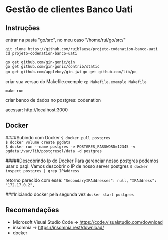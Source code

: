 # Gestão de clientes Banco Uati

## Instruções

entrar na pasta "go/src", no meu caso "/home/rui/go/src/"

`git clone https://github.com/ruiblaese/projeto-codenation-banco-uati`   
`cd projeto-codenation-banco-uati`   

`go get github.com/gin-gonic/gin`   
`go get github.com/gin-gonic/contrib/static`   
`go get github.com/appleboy/gin-jwt`
`go get github.com/lib/pq`

criar sua versao do Makefile.exemple
`cp Makefile.example Makefile`

`make run`

criar banco de dados no postgres: codenation

acessar: http://localhost:3000


## Docker
####Subindo com Docker
`$ docker pull postgres`   
`$ docker volume create pgdata`   
`$ docker run --name postgres -e POSTGRES_PASSWORD=12345 -v`   
`pgdata:/var/lib/postgresql/data -d postgres`

#####Descobrindo Ip do Docker
Para gerenciar nosso postgres podemos usar o psql:
Vamos descobrir o IP de nosso server postgres
`$ docker inspect postgres | grep IPAddress`

retorno parecido com esse:
`"SecondaryIPAddresses": null,`
`"IPAddress": "172.17.0.2",`

###Iniciando docker pela segunda vez
`docker start postgres`

## Recomendações
  - Microsoft Visual Studio Code -> https://code.visualstudio.com/download
  - insomnia -> https://insomnia.rest/download/
  - docker